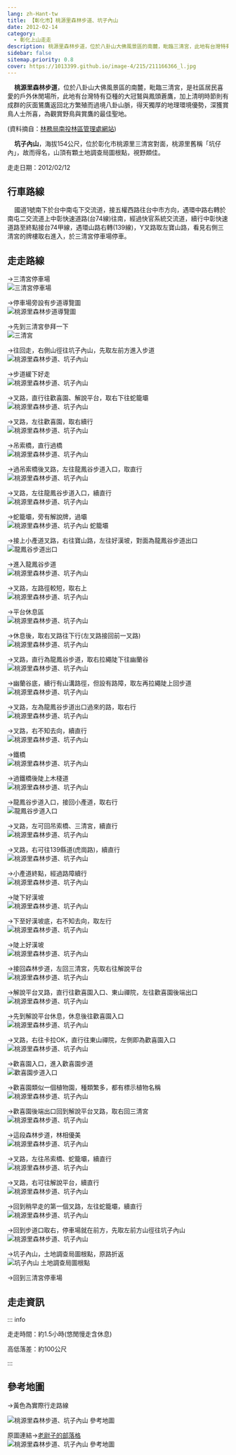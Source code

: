 ```yaml
---
lang: zh-Hant-tw
title: 【彰化市】桃源里森林步道、坑子內山
date: 2012-02-14
category: 
  - 彰化上山走走
description: 桃源里森林步道，位於八卦山大佛風景區的南麓，毗臨三清宮，此地有台灣特有亞種的大冠鷲與鳳頭蒼鷹，加上清明時節則有成群的灰面鵟鷹返回北方繁殖而過境八卦山脈，深獲賞鳥人士所喜，為觀賞野鳥與賞鷹的最佳聖地。坑子內山，海拔154公尺，位於彰化市桃源里三清宮對面，桃源里舊稱「坑仔內」，故而得名，視野頗佳。
sidebar: false
sitemap.priority: 0.8
cover: https://1013399.github.io/image-4/215/211166366_l.jpg
---
```


    **桃源里森林步道**，位於八卦山大佛風景區的南麓，毗臨三清宮，是社區居民喜愛的戶外休閒場所，此地有台灣特有亞種的大冠鷲與鳳頭蒼鷹，加上清明時節則有成群的灰面鵟鷹返回北方繁殖而過境八卦山脈，得天獨厚的地理環境優勢，深獲賞鳥人士所喜，為觀賞野鳥與賞鷹的最佳聖地。

(資料摘自：[林務局南投林區管理處網站](http://nantou.forest.gov.tw/content.asp?CuItem=33857&mp=330))  

    **坑子內山**，海拔154公尺，位於彰化市桃源里三清宮對面，桃源里舊稱「坑仔內」，故而得名，山頂有顆土地調查局圖根點，視野頗佳。

<!-- more -->

走走日期：2012/02/12

## 行車路線
    國道1號南下於台中南屯下交流道，接五權西路往台中市方向，遇環中路右轉於南屯二交流道上中彰快速道路(台74線)往南，經過快官系統交流道，續行中彰快速道路至終點接台74甲線，遇環山路右轉(139線)，Y叉路取左寶山路，看見右側三清宮的牌樓取右進入，於三清宮停車場停車。

## 走走路線
→三清宮停車場  
![三清宮停車場](https://1013399.github.io/image-4/215/211166297_l.jpg)

→停車場旁設有步道導覽圖  
![桃源里森林步道導覽圖](https://1013399.github.io/image-4/215/211166298_l.jpg)

→先到三清宮參拜一下  
![三清宮](https://1013399.github.io/image-4/215/211166306_l.jpg)

→往回走，右側山徑往坑子內山，先取左前方進入步道  
![桃源里森林步道、坑子內山](https://1013399.github.io/image-4/215/211166310_l.jpg)

→步道緩下好走  
![桃源里森林步道、坑子內山](https://1013399.github.io/image-4/215/211166319_l.jpg)

→叉路，直行往歡喜園、解說平台，取右下往蛇籠壩  
![桃源里森林步道、坑子內山](https://1013399.github.io/image-4/215/211166322_l.jpg)

→叉路，左往歡喜園，取右續行  
![桃源里森林步道、坑子內山](https://1013399.github.io/image-4/215/211166329_l.jpg)

→吊索橋，直行過橋  
![桃源里森林步道、坑子內山](https://1013399.github.io/image-4/215/211166334_l.jpg)

→過吊索橋後叉路，左往龍鳳谷步道入口，取直行  
![桃源里森林步道、坑子內山](https://1013399.github.io/image-4/215/211166340_l.jpg)

→叉路，左往龍鳳谷步道入口，續直行  
![桃源里森林步道、坑子內山](https://1013399.github.io/image-4/215/211166347_l.jpg)

→蛇籠壩，旁有解說牌，過壩  
![桃源里森林步道、坑子內山 蛇籠壩](https://1013399.github.io/image-4/215/211166357_l.jpg)

→接上小產道叉路，右往寶山路，左往好漢坡，對面為龍鳳谷步道出口  
![龍鳳谷步道出口](https://1013399.github.io/image-4/215/211166362_l.jpg)

→進入龍鳳谷步道  
![桃源里森林步道、坑子內山](https://1013399.github.io/image-4/215/211166366_l.jpg)

→叉路，左路徑較短，取右上  
![桃源里森林步道、坑子內山](https://1013399.github.io/image-4/215/211166374_l.jpg)

→平台休息區  
![桃源里森林步道、坑子內山](https://1013399.github.io/image-4/215/211166377_l.jpg)

→休息後，取右叉路往下行(左叉路接回前一叉路)  
![桃源里森林步道、坑子內山](https://1013399.github.io/image-4/215/211166380_l.jpg)

→叉路，直行為龍鳳谷步道，取右拉繩陡下往幽蘭谷  
![桃源里森林步道、坑子內山](https://1013399.github.io/image-4/215/211166384_l.jpg)

→幽蘭谷底，續行有山溝路徑，但設有路障，取左再拉繩陡上回步道  
![桃源里森林步道、坑子內山](https://1013399.github.io/image-4/215/211166388_l.jpg)

→叉路，左為龍鳳谷步道出口過來的路，取右行  
![桃源里森林步道、坑子內山](https://1013399.github.io/image-4/215/211166391_l.jpg)

→叉路，右不知去向，續直行  
![桃源里森林步道、坑子內山](https://1013399.github.io/image-4/215/211166396_l.jpg)

→鐵橋  
![桃源里森林步道、坑子內山](https://1013399.github.io/image-4/215/211166399_l.jpg)

→過鐵橋後陡上木棧道  
![桃源里森林步道、坑子內山](https://1013399.github.io/image-4/215/211166401_l.jpg)

→龍鳳谷步道入口，接回小產道，取右行  
![龍鳳谷步道入口](https://1013399.github.io/image-4/215/211166405_l.jpg)

→叉路，左可回吊索橋、三清宮，續直行  
![桃源里森林步道、坑子內山](https://1013399.github.io/image-4/215/211166409_l.jpg)

→叉路，右可往139縣道(虎崗路)，續直行  
![桃源里森林步道、坑子內山](https://1013399.github.io/image-4/215/211166412_l.jpg)

→小產道終點，經過路障續行  
![桃源里森林步道、坑子內山](https://1013399.github.io/image-4/215/211166416_l.jpg)

→陡下好漢坡  
![桃源里森林步道、坑子內山](https://1013399.github.io/image-4/215/211166419_l.jpg)

→下至好漢坡底，右不知去向，取左行  
![桃源里森林步道、坑子內山](https://1013399.github.io/image-4/215/211166422_l.jpg)

→陡上好漢坡  
![桃源里森林步道、坑子內山](https://1013399.github.io/image-4/215/211166425_l.jpg)

→接回森林步道，左回三清宮，先取右往解說平台  
![桃源里森林步道、坑子內山](https://1013399.github.io/image-4/215/211166429_l.jpg)

→解說平台叉路，直行往歡喜園入口、東山禪院，左往歡喜園後端出口  
![桃源里森林步道、坑子內山](https://1013399.github.io/image-4/215/211166433_l.jpg)

→先到解說平台休息，休息後往歡喜園入口  
![桃源里森林步道、坑子內山](https://1013399.github.io/image-4/215/211166437_l.jpg)

→叉路，右往卡拉OK，直行往東山禪院，左側即為歡喜園入口  
![桃源里森林步道、坑子內山](https://1013399.github.io/image-4/215/211166441_l.jpg)

→歡喜園入口，進入歡喜園步道  
![歡喜園步道入口](https://1013399.github.io/image-4/215/211166445_l.jpg)

→歡喜園類似一個植物園，種類繁多，都有標示植物名稱  
![桃源里森林步道、坑子內山](https://1013399.github.io/image-4/215/211166450_l.jpg)

→歡喜園後端出口回到解說平台叉路，取右回三清宮  
![桃源里森林步道、坑子內山](https://1013399.github.io/image-4/215/211166454_l.jpg)

→這段森林步道，林相優美  
![桃源里森林步道、坑子內山](https://1013399.github.io/image-4/215/211166457_l.jpg)

→叉路，左往吊索橋、蛇籠壩，續直行  
![桃源里森林步道、坑子內山](https://1013399.github.io/image-4/215/211166459_l.jpg)

→叉路，右可往解說平台，續直行  
![桃源里森林步道、坑子內山](https://1013399.github.io/image-4/215/211166461_l.jpg)

→回到稍早走的第一個叉路，左往蛇籠壩，續直行  
![桃源里森林步道、坑子內山](https://1013399.github.io/image-4/215/211166464_l.jpg)

→回到步道口取右，停車場就在前方，先取左前方山徑往坑子內山  
![桃源里森林步道、坑子內山](https://1013399.github.io/image-4/215/211166468_l.jpg)

→坑子內山，土地調查局圖根點，原路折返  
![坑子內山 土地調查局圖根點](https://1013399.github.io/image-4/215/211166253_l.jpg)

→回到三清宮停車場


## 走走資訊

::: info

走走時間：約1.5小時(悠閒慢走含休息)

高低落差：約100公尺

:::

## 參考地圖

→黃色為實際行走路線

![桃源里森林步道、坑子內山 參考地圖](https://1013399.github.io/image-4/215/211166498_l.jpg)

原圖連結→[老尉子的部落格](http://blog.xuite.net/laoweiz/blog/18451379)  
![桃源里森林步道、坑子內山 參考地圖](https://1013399.github.io/image-4/215/211168508_l.jpg)
